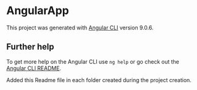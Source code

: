 # AngularApp

This project was generated with [Angular CLI](https://github.com/angular/angular-cli) version 9.0.6.

## Further help

To get more help on the Angular CLI use `ng help` or go check out the [Angular CLI README](https://github.com/angular/angular-cli/blob/master/README.md).

Added this Readme file in each folder created during the project creation.

